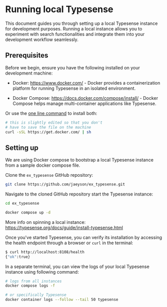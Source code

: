 # Running local Typesense

This document guides you through setting up a local Typesense instance for
development purposes. Running a local instance allows you to experiment with
search functionalities and integrate them into your development workflow
seamlessly.

## Prerequisites

Before we begin, ensure you have the following installed on your development
machine:

- Docker: <https://www.docker.com/> - Docker provides a containerization platform
  for running Typesense in an isolated environment.

- Docker Compose: <https://docs.docker.com/compose/install/> - Docker Compose
  helps manage multi-container applications like Typesense.

Or use the [one line command](https://github.com/docker/docker-install) to install both:

```bash
# this is slightly edited so that you don't
# have to save the file on the machine
curl -sSL https://get.docker.com/ | sh
```

## Setting up

We are using Docker compose to bootstrap a local Typesense instance from a
sample docker compose file.

Clone the `ex_typesense` GitHub repository:

```bash
git clone https://github.com/jaeyson/ex_typesense.git
```

Navigate to the cloned GitHub repository start the Typesense instance:

```bash
cd ex_typesense

docker compose up -d
```

More info on spinning a local instance: https://typesense.org/docs/guide/install-typesense.html

Once you've started Typesense, you can verify its installation by accessing the
health endpoint through a browser or `curl` in the terminal:

```bash
$ curl http://localhost:8108/health
{"ok":true}
```

In a separate terminal, you can view the logs of your local Typesense instance
using following command:

```bash
# logs from all instances
docker compose logs -f

# or specifically Typesense
docker container logs --follow --tail 50 typesense
```
